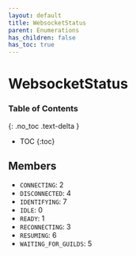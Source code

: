 ```yaml
---
layout: default
title: WebsocketStatus
parent: Enumerations
has_children: false
has_toc: true
---
```


# WebsocketStatus
### Table of Contents
{: .no_toc .text-delta }

- TOC
{:toc}
## Members
- `CONNECTING`: 2
- `DISCONNECTED`: 4
- `IDENTIFYING`: 7
- `IDLE`: 0
- `READY`: 1
- `RECONNECTING`: 3
- `RESUMING`: 6
- `WAITING_FOR_GUILDS`: 5

